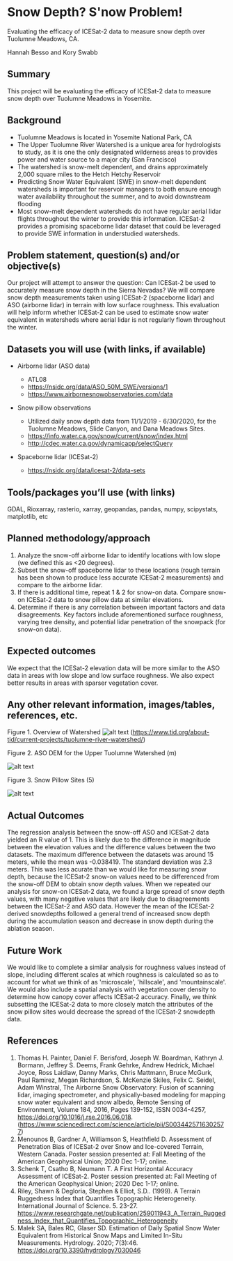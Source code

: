 # Snow Depth? S'now Problem!
Evaluating the efficacy of ICESat-2 data to measure snow depth over Tuolumne Meadows, CA.

Hannah Besso and Kory Swabb 

## Summary
This project will be evaluating the efficacy of ICESat-2 data to measure snow depth over Tuolumne Meadows in Yosemite.

## Background
* Tuolumne Meadows is located in Yosemite National Park, CA
* The Upper Tuolumne River Watershed is a unique area for hydrologists to study, as it is one the only designated wilderness areas to provides power and water source to a major city (San Francisco)
* The watershed is snow-melt dependent, and drains approximately 2,000 square miles to the Hetch Hetchy Reservoir
* Predicting Snow Water Equivalent (SWE) in snow-melt dependent watersheds is important for reservoir managers to both ensure enough water availability throughout the summer, and to avoid downstream flooding
* Most snow-melt dependent watersheds do not have regular aerial lidar flights throughout the winter to provide this information. ICESat-2 provides a promising spaceborne lidar dataset that could be leveraged to provide SWE information in understudied watersheds.

## Problem statement, question(s) and/or objective(s)
Our project will attempt to answer the question: Can ICESat-2 be used to accurately measure snow depth in the Sierra Nevadas? We will compare snow depth measurements taken using ICESat-2 (spaceborne lidar) and ASO (airborne lidar) in terrain with low surface roughness. This evaluation will help inform whether ICESat-2 can be used to estimate snow water equivalent in watersheds where aerial lidar is not regularly flown throughout the winter.

## Datasets you will use (with links, if available)
* Airborne lidar (ASO data)
   * ATL08
   * https://nsidc.org/data/ASO_50M_SWE/versions/1
   * https://www.airbornesnowobservatories.com/data
* Snow pillow observations
   * Utilized daily snow depth data from 11/1/2019 - 6/30/2020, for the Tuolumne Meadows, Slide Canyon, and Dana Meadows Sites.
   * https://info.water.ca.gov/snow/current/snow/index.html
   * http://cdec.water.ca.gov/dynamicapp/selectQuery
   
* Spaceborne lidar (ICESat-2)
   * https://nsidc.org/data/icesat-2/data-sets

## Tools/packages you’ll use (with links)
GDAL, Rioxarray, rasterio, xarray, geopandas, pandas, numpy, scipystats, matplotlib, etc

## Planned methodology/approach
1. Analyze the snow-off airborne lidar to identify locations with low slope (we defined this as <20 degrees). 
2. Subset the snow-off spaceborne lidar to these locations (rough terrain has been shown to produce less accurate ICESat-2 measurements) and compare to the airborne lidar. 
3. If there is additional time, repeat 1 & 2 for snow-on data. Compare snow-on ICESat-2 data to snow pillow data at similar elevations.
5. Determine if there is any correlation between important factors and data disagreements. Key factors include aforementioned surface roughness, varying tree density, and potential lidar penetration of the snowpack (for snow-on data).

## Expected outcomes
We expect that the ICESat-2 elevation data will be more similar to the ASO data in areas with low slope and low surface roughness. We also expect better results in areas with sparser vegetation cover.

## Any other relevant information, images/tables, references, etc.

Figure 1. Overview of Watershed
![alt text](https://github.com/UW-GDA/ICESat-2_Snowdepth/blob/main/tuolumne-river-watershed.jpg)
(https://www.tid.org/about-tid/current-projects/tuolumne-river-watershed/)

Figure 2. ASO DEM for the Upper Tuolumne Watershed (m)

![alt text](https://github.com/UW-GDA/ICESat-2_Snowdepth/blob/main/ASO_SnowOff.png)

Figure 3. Snow Pillow Sites (5)

![alt text](https://github.com/UW-GDA/ICESat-2_Snowdepth/blob/main/images/IMG_Snow_Pillows_Locations.JPG)

## Actual Outcomes
The regression analysis between the snow-off ASO and ICESat-2 data yielded an R value of 1. This is likely due to the difference in magnitude between the elevation values and the difference values between the two datasets. The maximum difference between the datasets was around 15 meters, while the mean was -0.038419. The standard deviation was 2.3 meters. This was less acurate than we would like for measuring snow depth, because the ICESat-2 snow-on values need to be differenced from the snow-off DEM to obtain snow depth values. When we repeated our analysis for snow-on ICESat-2 data, we found a large spread of snow depth values, with many negative values that are likely due to disagreements between the ICESat-2 and ASO data. However the mean of the ICESat-2 derived snowdepths followed a general trend of increased snow depth during the accumulation season and decrease in snow depth during the ablation season.

## Future Work

We would like to complete a similar analysis for roughness values instead of slope, including different scales at which roughness is calculated so as to account for what we think of as 'microscale', 'hillscale', and 'mountainscale'. We would also include a spatial analysis with vegetation cover density to determine how canopy cover affects ICESat-2 accuracy. Finally, we think subsetting the ICESat-2 data to more closely match the attributes of the snow pillow sites would decrease the spread of the ICESat-2 snowdepth data.

## References
1. Thomas H. Painter, Daniel F. Berisford, Joseph W. Boardman, Kathryn J. Bormann, Jeffrey S. Deems, Frank Gehrke, Andrew Hedrick, Michael Joyce, Ross Laidlaw, Danny Marks, Chris Mattmann, Bruce McGurk, Paul Ramirez, Megan Richardson, S. McKenzie Skiles, Felix C. Seidel, Adam Winstral, The Airborne Snow Observatory: Fusion of scanning lidar, imaging spectrometer, and physically-based modeling for mapping snow water equivalent and snow albedo, Remote Sensing of Environment, Volume 184, 2016, Pages 139-152, ISSN 0034-4257, https://doi.org/10.1016/j.rse.2016.06.018. (https://www.sciencedirect.com/science/article/pii/S0034425716302577)
2. Menounos B, Gardner A, Williamson S, Heathfield D. Assessment of Penetration Bias of ICESat-2 over Snow and Ice-covered Terrain, Western Canada. Poster session presented at: Fall Meeting of the American Geophysical Union; 2020 Dec 1-17; online.
3. Schenk T, Csatho B, Neumann T. A First Horizontal Accuracy Assessment of ICESat-2. Poster session presented at: Fall Meeting of the American Geophysical Union; 2020 Dec 1-17; online.
4. Riley, Shawn & Degloria, Stephen & Elliot, S.D.. (1999). A Terrain Ruggedness Index that Quantifies Topographic Heterogeneity. International Journal of Science. 5. 23-27. https://www.researchgate.net/publication/259011943_A_Terrain_Ruggedness_Index_that_Quantifies_Topographic_Heterogeneity
5. Malek SA, Bales RC, Glaser SD. Estimation of Daily Spatial Snow Water Equivalent from Historical Snow Maps and Limited In-Situ Measurements. Hydrology. 2020; 7(3):46. https://doi.org/10.3390/hydrology7030046
